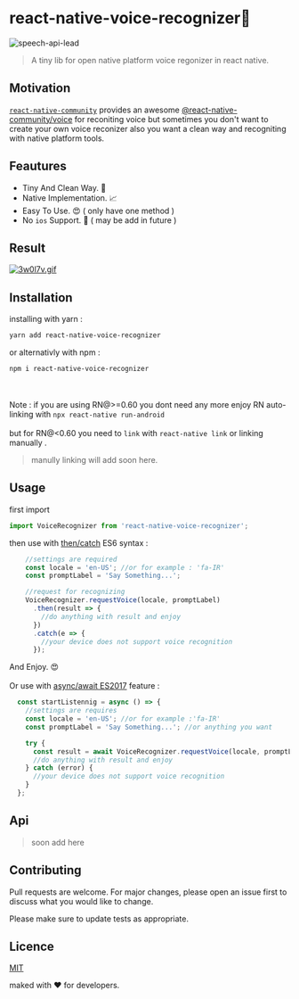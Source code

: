 # react-native-voice-recognizer:microphone:
![speech-api-lead](https://user-images.githubusercontent.com/37307562/78901097-159fe800-7a8d-11ea-948a-0ce9ff01a5b6.png)<br>
>A tiny lib for open native platform voice regonizer in react native.
## Motivation
<a href="https://github.com/react-native-community">`react-native-community`<a/> provides an awesome <a href="https://github.com/react-native-community/voice">@react-native-community/voice</a> for reconiting voice but sometimes you don't want to create your own voice reconizer also you want a clean way and recogniting with native platform tools.
## Feautures
  - Tiny And Clean Way. :rocket:
  - Native Implementation. :chart_with_upwards_trend: 
  - Easy To Use. :heart_eyes: ( only have one method ) 
  - No `ios` Support. :hankey: ( may be add in future )
## Result
<a href="https://gifyu.com/image/lslg"><img src="https://s6.gifyu.com/images/3w0l7v.gif" alt="3w0l7v.gif" border="0" /></a>
## Installation
installing with yarn : 

```bash
yarn add react-native-voice-recognizer
```

or alternativly with npm :
```bash
npm i react-native-voice-recognizer
```
 <br><br>
Note : if you are using RN@>=0.60 you dont need any more enjoy RN auto-linking with `npx react-native run-android` <br><br> but for RN@<0.60 you need to `link` with `react-native link` or linking manually .
>manully linking will add soon here.

## Usage

first import 
```js
import VoiceRecognizer from 'react-native-voice-recognizer';
```
then use with <a href="https://developer.mozilla.org/en-US/docs/Web/JavaScript/Guide/Using_promises">then/catch</a> ES6 syntax :
```js
    //settings are required
    const locale = 'en-US'; //or for example : 'fa-IR'
    const promptLabel = 'Say Something...';

    //request for recognizing
    VoiceRecognizer.requestVoice(locale, promptLabel)
      .then(result => {
        //do anything with result and enjoy
      })
      .catch(e => {
        //your device does not support voice recognition
      });
```
And Enjoy. :heart_eyes:<br><br>
Or use with <a href="https://developer.mozilla.org/en-US/docs/Learn/JavaScript/Asynchronous/Async_await">async/await ES2017</a> feature :
```js
  const startListennig = async () => {
    //settings are requires
    const locale = 'en-US'; //or for example :'fa-IR'
    const promptLabel = 'Say Something...'; //or anything you want

    try {
      const result = await VoiceRecognizer.requestVoice(locale, promptLabel);
      //do anything with result and enjoy
    } catch (error) {
      //your device does not support voice recognition
    }
  };
```
## Api

> soon add here 

## Contributing

Pull requests are welcome. For major changes, please open an issue first to discuss what you would like to change.

Please make sure to update tests as appropriate.

## Licence
<a href="https://choosealicense.com/licenses/mit/">MIT</a>

maked with :heart: for developers.


